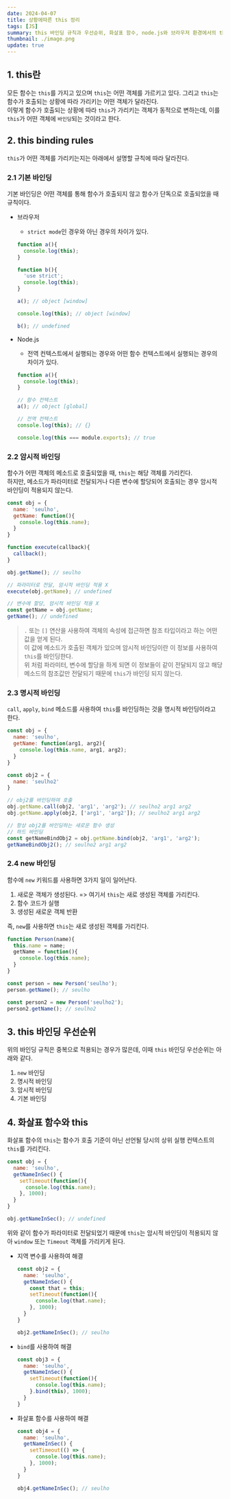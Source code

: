 ```yaml
---
date: 2024-04-07
title: 상황에따른 this 정리
tags: [JS]
summary: this 바인딩 규칙과 우선순위, 화살표 함수, node.js와 브라우저 환경에서의 this 바인딩
thumbnail: ./image.png
update: true
---
```


## 1. this란
모든 함수는 `this`를 가지고 있으며 `this`는 어떤 객체를 가르키고 있다. 그리고 `this`는 함수가 호출되는 상황에 따라 가리키는 어떤 객체가 달라진다.  
이렇게 함수가 호출되는 상황에 따라 `this`가 가리키는 객체가 동적으로 변하는데, 이를 `this`가 어떤 객체에 `바인딩`되는 것이라고 한다.  

## 2. this binding rules
`this`가 어떤 객체를 가리키는지는 아래에서 설명할 규칙에 따라 달라진다.

### 2.1 기본 바인딩
기본 바인딩은 어떤 객체를 통해 함수가 호출되지 않고 함수가 단독으로 호출되었을 때 규칙이다.  

- 브라우저
  - `strict mode`인 경우와 아닌 경우의 차이가 있다.  

  ```js
  function a(){
    console.log(this);
  }

  function b(){
    'use strict';
    console.log(this);
  }

  a(); // object [window]

  console.log(this); // object [window]

  b(); // undefined
  ```

- Node.js
  - 전역 컨텍스트에서 실행되는 경우와 어떤 함수 컨텍스트에서 실행되는 경우의 차이가 있다.  

  ```js
  function a(){
    console.log(this);
  }

  // 함수 컨텍스트
  a(); // object [global]

  // 전역 컨텍스트
  console.log(this); // {}

  console.log(this === module.exports); // true
  ```

### 2.2 암시적 바인딩
함수가 어떤 객체의 메소드로 호출되었을 때, `this`는 해당 객체를 가리킨다.  
하지만, 메소드가 파라미터로 전달되거나 다른 변수에 할당되어 호출되는 경우 암시적 바인딩이 적용되지 않는다.   

```js
const obj = {
  name: 'seulho',
  getName: function(){
    console.log(this.name);
  }
}

function execute(callback){
  callback();
}

obj.getName(); // seulho

// 파라미터로 전달, 암시적 바인딩 적용 X
execute(obj.getName); // undefined

// 변수에 할당, 암시적 바인딩 적용 X
const getName = obj.getName;
getName(); // undefined
```
> `.` 또는 `[]` 연산을 사용하여 객체의 속성에 접근하면 참조 타입이라고 하는 어떤 값을 얻게 된다.  
> 이 값에 메소드가 호출된 객체가 있으며 암시적 바인딩이란 이 정보를 사용하여 `this`를 바인딩한다.  
> 위 처럼 파라미터, 변수에 할당을 하게 되면 이 정보들이 같이 전달되지 않고 해당 메소드의 참조값만 전달되기 때문에 `this`가 바인딩 되지 않는다.  
 

### 2.3 명시적 바인딩
`call`, `apply`, `bind` 메소드를 사용하여 `this`를 바인딩하는 것을 명시적 바인딩이라고 한다.

```js
const obj = {
  name: 'seulho',
  getName: function(arg1, arg2){
    console.log(this.name, arg1, arg2);
  }
}

const obj2 = {
  name: 'seulho2'
}

// obj2를 바인딩하여 호출
obj.getName.call(obj2, 'arg1', 'arg2'); // seulho2 arg1 arg2
obj.getName.apply(obj2, ['arg1', 'arg2']); // seulho2 arg1 arg2

// 항상 obj2를 바인딩하는 새로운 함수 생성
// 하드 바인딩
const getNameBindObj2 = obj.getName.bind(obj2, 'arg1', 'arg2');
getNameBindObj2(); // seulho2 arg1 arg2
```

### 2.4 new 바인딩
함수에 `new` 키워드를 사용하면 3가지 일이 일어난다.  
1. 새로운 객체가 생성된다. => 여기서 `this`는 새로 생성된 객체를 가리킨다.
2. 함수 코드가 실행
3. 생성된 새로운 객체 반환  

즉, `new`를 사용하면 `this`는 새로 생성된 객체를 가리킨다.

```js
function Person(name){
  this.name = name;
  getName = function(){
    console.log(this.name);
  }
}

const person = new Person('seulho');
person.getName(); // seulho

const person2 = new Person('seulho2');
person2.getName(); // seulho2
```

## 3. this 바인딩 우선순위
위의 바인딩 규칙은 중복으로 적용되는 경우가 많은데, 이때 `this` 바인딩 우선순위는 아래와 같다.
1. `new` 바인딩
2. 명시적 바인딩
3. 암시적 바인딩
4. 기본 바인딩

## 4. 화살표 함수와 this
화살표 함수의 `this`는 함수가 호출 기준이 아닌 선언될 당시의 상위 실행 컨텍스트의 `this`를 가리킨다.

```js
const obj = {
  name: 'seulho',
  getNameInSec() {
    setTimeout(function(){
      console.log(this.name);
    }, 1000);
  }
}

obj.getNameInSec(); // undefined
```
위와 같이 함수가 파라미터로 전달되었기 때문에 `this`는 암시적 바인딩이 적용되지 않아 `window` 또는 `Timeout` 객체를 가리키게 된다.

- 지역 변수를 사용하여 해결  

  ```js
  const obj2 = {
    name: 'seulho',
    getNameInSec() {
      const that = this;
      setTimeout(function(){
        console.log(that.name);
      }, 1000);
    }
  }

  obj2.getNameInSec(); // seulho
  ```

- `bind`를 사용하여 해결  

  ```js
  const obj3 = {
    name: 'seulho',
    getNameInSec() {
      setTimeout(function(){
        console.log(this.name);
      }.bind(this), 1000);
    }
  }
  ```
  
- 화살표 함수를 사용하여 해결  

  ```js
  const obj4 = {
    name: 'seulho',
    getNameInSec() {
      setTimeout(() => {
        console.log(this.name);
      }, 1000);
    }
  }

  obj4.getNameInSec(); // seulho
  ```
